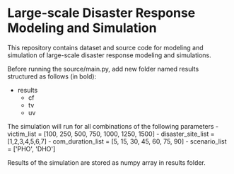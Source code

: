 # Large-scale Disaster Response Modeling and Simulation
This repository contains dataset and source code for modeling and simulation of large-scale disaster response modeling and simulations.

Before running the source/main.py, add new folder named results structured as follows (in bold):
- results
  - cf
  - tv
  - uv

The simulation will run for all combinations of the following parameters
    - victim_list = [100, 250, 500, 750, 1000, 1250, 1500]
    - disaster_site_list = [1,2,3,4,5,6,7]
    - com_duration_list = [5, 15, 30, 45, 60, 75, 90]
    - scenario_list = ['PHO', 'DHO']

Results of the simulation are stored as numpy array in results folder.
